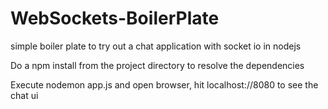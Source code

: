 # WebSockets-BoilerPlate
simple boiler plate to try out a chat application with socket io in nodejs

Do a npm install from the project directory to resolve the dependencies

Execute nodemon app.js and open browser, hit localhost://8080 to see the chat ui


